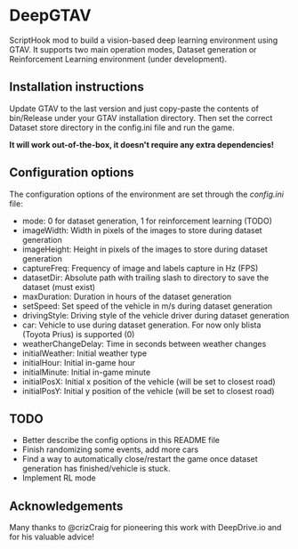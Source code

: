 # DeepGTAV
ScriptHook mod to build a vision-based deep learning environment using GTAV. It supports two main operation modes, Dataset generation or Reinforcement Learning environment (under development).

## Installation instructions
Update GTAV to the last version and just copy-paste the contents of bin/Release under your GTAV installation directory. Then set the correct Dataset store directory in the config.ini file and run the game. 

**It will work out-of-the-box, it doesn't require any extra dependencies!**

## Configuration options
The configuration options of the environment are set through the *config.ini* file:

* mode: 0 for dataset generation, 1 for reinforcement learning (TODO)
* imageWidth: Width in pixels of the images to store during dataset generation
* imageHeight: Height in pixels of the images to store during dataset generation
* captureFreq: Frequency of image and labels capture in Hz (FPS)
* datasetDir: Absolute path with trailing slash to directory to save the dataset (must exist)
* maxDuration: Duration in hours of the dataset generation
* setSpeed: Set speed of the vehicle in m/s during dataset generation
* drivingStyle: Driving style of the vehicle driver during dataset generation
* car: Vehicle to use during dataset generation. For now only blista (Toyota Prius) is supported (0)
* weatherChangeDelay: Time in seconds between weather changes
* initialWeather: Initial weather type
* initialHour: Initial in-game hour
* initialMinute: Initial in-game minute
* initialPosX: Initial x position of the vehicle (will be set to closest road)
* initialPosY: Initial y position of the vehicle (will be set to closest road)

## TODO
* Better describe the config options in this README file
* Finish randomizing some events, add more cars
* Find a way to automatically close/restart the game once dataset generation has finished/vehicle is stuck.
* Implement RL mode

## Acknowledgements
Many thanks to @crizCraig for pioneering this work with DeepDrive.io and for his valuable advice!
